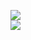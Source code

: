 [![](https://img.shields.io/badge/Made%20With-Github%20Spray-lightgrey.svg?style=for-the-badge&logo=github)](https://github.com/Annihil/github-spray#9357)  
[![](https://i.imgur.com/2DrTn0Z.gif)](https://github.com/Annihil/github-spray)